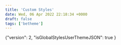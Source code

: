 ```yaml
---
title: 'Custom Styles'
date: Wed, 06 Apr 2022 22:18:34 +0000
draft: false
tags: ['betheme']
---
```


{"version": 2, "isGlobalStylesUserThemeJSON": true }